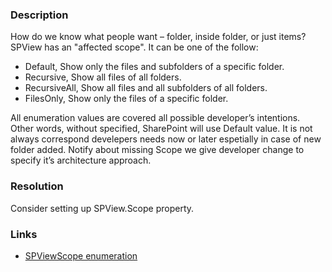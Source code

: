 ﻿---
Title: SPView.Scope is missed
FileName: resp510205.html
---
### Description
How do we know what people want – folder, inside folder, or just items?
SPView has an "affected scope". It can be one of the follow: 

* Default, Show only the files and subfolders of a specific folder.
* Recursive, Show all files of all folders.
* RecursiveAll, Show all files and all subfolders of all folders.
* FilesOnly, Show only the files of a specific folder.

All enumeration values are covered all possible developer’s intentions. Other words, without specified, SharePoint will use Default value. It is not always correspond develepers needs now or later espetially in case of new folder added. Notify about missing Scope we give developer change to specify it’s architecture approach.

<a href="_samples/SPViewScopeDoesNotDefined-CorrectSPViewScopeUsage.sample-ref"></a>

### Resolution
Consider setting up SPView.Scope property.

### Links
- [SPViewScope enumeration](http://msdn.microsoft.com/en-us/library/microsoft.sharepoint.spviewscope.aspx)
